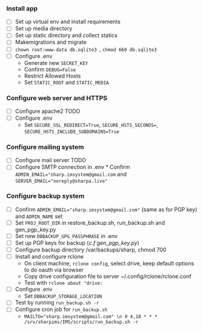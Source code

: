 ### Install app
- [ ] Set up virtual env and install requirements
- [ ] Set up media directory
- [ ] Set up static directory and collect statics
- [ ] Makemigrations and migrate
- [ ] `chown root:www-data db.sqlite3 `, `chmod 660 db.sqlite3`
- [ ] Configure .env
  * Generate new `SECRET_KEY`
  * Confirm `DEBUG=False`
  * Restrict Allowed Hosts
  * Set `STATIC_ROOT` and `STATIC_MEDIA`
    
### Configure web server and HTTPS
- [ ] Configure apache2 TODO
- [ ] Configure .env
   * Set `SECURE_SSL_REDIRECT=True`, `SECURE_HSTS_SECONDS=`, `SECURE_HSTS_INCLUDE_SUBDOMAINS=True`
    
### Configure mailing system
- [ ] Configure mail server TODO
- [ ] Configure SMTP connection in .env 
      * Confirm `ADMIN_EMAIL="sharp.imsystem@gmail.com` and `SERVER_EMAIL="noreply@sharpa.live"`

### Configure backup system
- [ ] Confirm `ADMIN_EMAIL="sharp.imsystem@gmail.com"` (same as for PGP key) and `ADMIN_NAME` set
- [ ] Set `PROJ_ROOT_DIR` in restore_backup.sh, run_backup.sh and gen_pgp_key.py
- [ ] Set new `DBBACKUP_GPG_PASSPHRASE` in .env
- [ ] Set up PGP keys for backup (_c.f gen_pgp_key.py_)
- [ ] Configure backup directory /var/backups/sharp, chmod 700
- [ ] Install and configure rclone
    * On client machine, `rclone config`, select drive, keep default options to do oauth via browser
    * Copy drive configuration file to server ~/.config/rclone/rclone.conf
    * Test with `rclone about "drive:`
- [ ] Configure .env
    * Set `DBBACKUP_STORAGE_LOCATION`
- [ ] Test by running `run_backup.sh -r`
- [ ] Configure cron job for `run_backup.sh`
    * `MAILTO="sharp.imsystem@gmail.com" \n 0 4,18 * * * /srv/sharpims/IMS/scripts/run_backup.sh -r`
